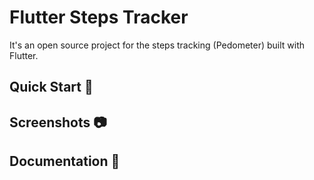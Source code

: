 # Flutter Steps Tracker

It's an open source project for the steps tracking (Pedometer) built with Flutter.

## Quick Start 🚀

## Screenshots :camera:

## Documentation 📝
